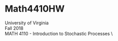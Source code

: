 # Math4410HW
University of Virginia \
Fall 2018 \
MATH 4110 - Introduction to Stochastic Processes  \
